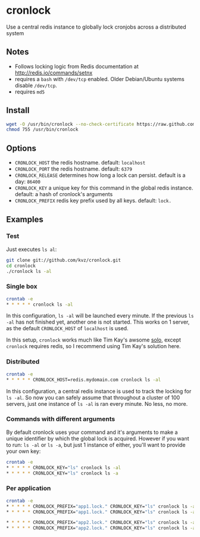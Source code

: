 cronlock
========

Use a central redis instance to globally lock cronjobs across a distributed system

## Notes

 - Follows locking logic from Redis documentation at http://redis.io/commands/setnx
 - requires a `bash` with `/dev/tcp` enabled. Older Debian/Ubuntu systems disable `/dev/tcp`.
 - requires `md5`

## Install

```bash
wget -O /usr/bin/cronlock --no-check-certificate https://raw.github.com/kvz/cronlock/master/cronlock
chmod 755 /usr/bin/cronlock
```

## Options

 - `CRONLOCK_HOST` the redis hostname. default: `localhost`
 - `CRONLOCK_PORT` the redis hostname. default: `6379`
 - `CRONLOCK_RELEASE` determines how long a lock can persist. default is a day: `86400`
 - `CRONLOCK_KEY` a unique key for this command in the global redis instance. default: a hash of cronlock's arguments
 - `CRONLOCK_PREFIX` redis key prefix used by all keys. default: `lock.`

## Examples

### Test

Just executes `ls al`:

```bash
git clone git://github.com/kvz/cronlock.git
cd cronlock
./cronlock ls -al
```

### Single box

```bash
crontab -e
* * * * * cronlock ls -al
```

In this configuration, `ls -al` will be launched every minute. If the previous
`ls -al` has not finished yet, another one is not started.
This works on 1 server, as the default `CRONLOCK_HOST` of `localhost` is used.

In this setup, `cronlock` works much like Tim Kay's awsome [solo](https://github.com/timkay/solo),
except `cronlock` requires redis, so I recommend using Tim Kay's solution here.

### Distributed

```bash
crontab -e
* * * * * CRONLOCK_HOST=redis.mydomain.com cronlock ls -al
```

In this configuration, a central redis instance is used to track the locking for
`ls -al`. So now you can safely assume that throughout a cluster of 100 servers,
just one instance of `ls -al` is ran every minute. No less, no more.

### Commands with different arguments

By default cronlock uses your command and it's arguments to make a unique identifier
by which the global lock is acquired. However if you want to run: `ls -al` or `ls -a`, but just 1 instance of either, you\'ll want to provide your own key:

```bash
crontab -e
* * * * * CRONLOCK_KEY="ls" cronlock ls -al
* * * * * CRONLOCK_KEY="ls" cronlock ls -a
```

### Per application

```bash
crontab -e
* * * * * CRONLOCK_PREFIX="app1.lock." CRONLOCK_KEY="ls" cronlock ls -al
* * * * * CRONLOCK_PREFIX="app1.lock." CRONLOCK_KEY="ls" cronlock ls -a

* * * * * CRONLOCK_PREFIX="app2.lock." CRONLOCK_KEY="ls" cronlock ls -al
* * * * * CRONLOCK_PREFIX="app2.lock." CRONLOCK_KEY="ls" cronlock ls -a
```
